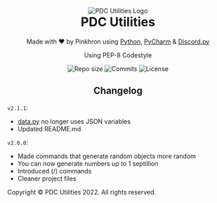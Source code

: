<p align="center" style="margin-bottom: 0px !important;">
    <img src="https://pinkhron.s3.amazonaws.com/PDC/icons/bot.png" alt="PDC Utilities Logo" align="center">
</p>
<h1 align="center" style="margin-top: 0px;">PDC Utilities</h1>

<p align="center" style="margin-bottom 0px !important;">Made with ❤️ by Pinkhron using 
    <a href="https://www.python.org">Python</a>, 
    <a href="https://www.jetbrains.com/pycharm/">PyCharm</a> & 
    <a href="https://github.com/Rapptz/discord.py">Discord.py</a>
</p>

<p align="center" style="margin-bottom 0px !important;">Using PEP-8 Codestyle</p>

<div align="center">
    <img src="https://img.shields.io/github/repo-size/Pinkhron/PDC-Utilities?style=for-the-badge" alt="Repo size">
    <img src="https://img.shields.io/github/commit-activity/m/Pinkhron/PDC-Utilities?style=for-the-badge" alt="Commits">
    <img src="https://img.shields.io/github/license/Pinkhron/PDC-Utilities?style=for-the-badge" alt="License">
</div>

<h2 align="center" style="margin-bottom 0px !important;">Changelog</h2>

`v2.1.1`:

- [data.py](https://github.com/Pinkhron/PDC-Utilities/blob/3fd9b846b37d0e961a86d49ad07808424d708ed0/data.py) no longer uses JSON variables
- Updated README.md

`v2.0.0`:

- Made commands that generate random objects more random
- You can now generate numbers up to 1 septillion
- Introduced (/) commands
- Cleaner project files

Copyright © PDC Utilities 2022. All rights reserved.

